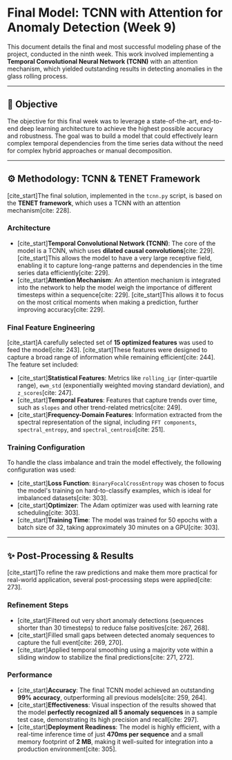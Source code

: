 # Final Model: TCNN with Attention for Anomaly Detection (Week 9)

This document details the final and most successful modeling phase of the project, conducted in the ninth week. This work involved implementing a **Temporal Convolutional Neural Network (TCNN)** with an attention mechanism, which yielded outstanding results in detecting anomalies in the glass rolling process.

---

## 🎯 Objective

The objective for this final week was to leverage a state-of-the-art, end-to-end deep learning architecture to achieve the highest possible accuracy and robustness. The goal was to build a model that could effectively learn complex temporal dependencies from the time series data without the need for complex hybrid approaches or manual decomposition.

---

## ⚙️ Methodology: TCNN & TENET Framework

[cite_start]The final solution, implemented in the `tcnn.py` script, is based on the **TENET framework**, which uses a TCNN with an attention mechanism[cite: 228].

### **Architecture**
* [cite_start]**Temporal Convolutional Network (TCNN)**: The core of the model is a TCNN, which uses **dilated causal convolutions**[cite: 229]. [cite_start]This allows the model to have a very large receptive field, enabling it to capture long-range patterns and dependencies in the time series data efficiently[cite: 229].
* [cite_start]**Attention Mechanism**: An attention mechanism is integrated into the network to help the model weigh the importance of different timesteps within a sequence[cite: 229]. [cite_start]This allows it to focus on the most critical moments when making a prediction, further improving accuracy[cite: 229].

### **Final Feature Engineering**
[cite_start]A carefully selected set of **15 optimized features** was used to feed the model[cite: 243]. [cite_start]These features were designed to capture a broad range of information while remaining efficient[cite: 244]. The feature set included:
* [cite_start]**Statistical Features**: Metrics like `rolling_iqr` (inter-quartile range), `ewm_std` (exponentially weighted moving standard deviation), and `z_scores`[cite: 247].
* [cite_start]**Temporal Features**: Features that capture trends over time, such as `slopes` and other trend-related metrics[cite: 249].
* [cite_start]**Frequency-Domain Features**: Information extracted from the spectral representation of the signal, including `FFT components`, `spectral_entropy`, and `spectral_centroid`[cite: 251].

### **Training Configuration**
To handle the class imbalance and train the model effectively, the following configuration was used:
* [cite_start]**Loss Function**: `BinaryFocalCrossEntropy` was chosen to focus the model's training on hard-to-classify examples, which is ideal for imbalanced datasets[cite: 303].
* [cite_start]**Optimizer**: The Adam optimizer was used with learning rate scheduling[cite: 303].
* [cite_start]**Training Time**: The model was trained for 50 epochs with a batch size of 32, taking approximately 30 minutes on a GPU[cite: 303].

---

## ✨ Post-Processing & Results

[cite_start]To refine the raw predictions and make them more practical for real-world application, several post-processing steps were applied[cite: 273].

### **Refinement Steps**
* [cite_start]Filtered out very short anomaly detections (sequences shorter than 30 timesteps) to reduce false positives[cite: 267, 268].
* [cite_start]Filled small gaps between detected anomaly sequences to capture the full event[cite: 269, 270].
* [cite_start]Applied temporal smoothing using a majority vote within a sliding window to stabilize the final predictions[cite: 271, 272].

### **Performance**
* [cite_start]**Accuracy**: The final TCNN model achieved an outstanding **99% accuracy**, outperforming all previous models[cite: 259, 264].
* [cite_start]**Effectiveness**: Visual inspection of the results showed that the model **perfectly recognized all 5 anomaly sequences** in a sample test case, demonstrating its high precision and recall[cite: 297].
* [cite_start]**Deployment Readiness**: The model is highly efficient, with a real-time inference time of just **470ms per sequence** and a small memory footprint of **2 MB**, making it well-suited for integration into a production environment[cite: 305].